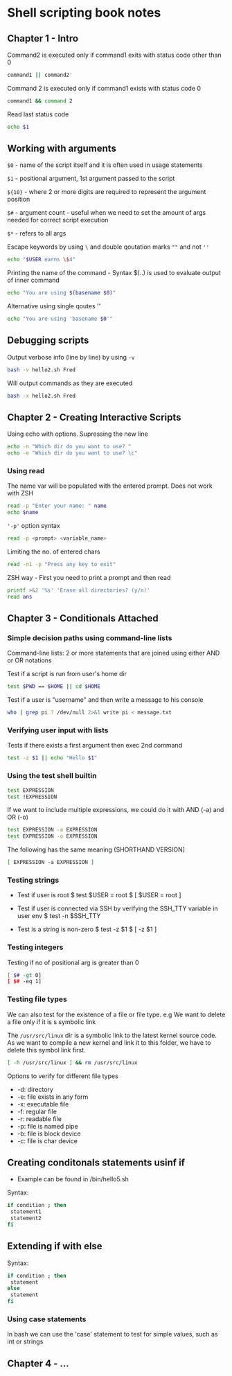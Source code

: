 # Shell scripting book notes

## Chapter 1 - Intro

Command2 is executed only if command1 exits with status code other than 0

```sh
command1 || command2'
```

Command 2 is executed only if command1 exists with status code 0

```sh
command1 && command 2
```

Read last status code

```sh
echo $1
```

## Working with arguments

`$0` - name of the script itself and it is often used in usage statements

`$1` - positional argument, 1st argument passed to the script

`${10}` - where 2 or more digits are required to represent the argument position

`$#` - argument count - useful when we need to set the amount of args needed for correct script execution

`$*` - refers to all args

Escape keywords by using `\` and double qoutation marks `""` and not `''`

```sh
echo "$USER earns \$4" 
```

Printing the name of the command - Syntax $(..) is used to evaluate output of inner command

```sh
echo "You are using $(basename $0)"
```

Alternative using single qoutes ''

```sh
echo "You are using 'basename $0'"
```

## Debugging scripts

Output verbose info (line by line) by using `-v`

```sh
bash -v hello2.sh Fred
```

Will output commands as they are executed

```sh
bash -x hello2.sh Fred
```

## Chapter 2 - Creating Interactive Scripts

Using echo with options. Supressing the new line

```sh
echo -n "Which dir do you want to use? "
echo -e "Which dir do you want to use? \c"
```

### Using read

The name var will be populated with the entered prompt. Does not work with ZSH

```sh
read -p "Enter your name: " name
echo $name
```

`'-p'` option syntax

```sh
read -p <prompt> <variable_name>
```

Limiting the no. of entered chars

```sh
read -n1 -p "Press any key to exit"
```

ZSH way - First you need to print a prompt and then read

```sh
printf >&2 '%s' 'Erase all directories? (y/n)'
read ans
```

## Chapter 3 - Conditionals Attached

### Simple decision paths using command-line lists

Command-line lists: 2 or more statements that are joined using either AND or OR notations

Test if a script is run from user's home dir

```sh
test $PWD == $HOME || cd $HOME
```

Test if a user is "username" and then write a message to his console

```sh
who | grep pi ? /dev/null 2>&1 write pi < message.txt
```

### Verifying user input with lists

Tests if there exists a first argument then exec 2nd command

```sh
test -z $1 || echo "Hello $1"
```

### Using the test shell builtin

```sh
test EXPRESSION
test !EXPRESSION
```

If we want to include multiple expressions, we could do it with AND (-a) and OR (-o)

```sh
test EXPRESSION -a EXPRESSION
test EXPRESSION -o EXPRESSION
```

The following has the same meaning (SHORTHAND VERSION]

```sh
[ EXPRESSION -a EXPRESSION ]
```

### Testing strings

- Test if user is root
$ test $USER = root
$ [ $USER = root ]

- Test if user is connected via SSH by verifying the SSH_TTY variable in user env
$ test -n $SSH_TTY

- Test is a string is non-zero
$ test -z $1
$ [ -z $1 ]

### Testing integers

Testing if no of positional arg is greater than 0

```sh
[ $# -gt 0]
[ $# -eq 1]
```

### Testing file types

We can also test for the existence of a file or file type. e.g We want to delete a file only if it is s symbolic link

The `/usr/src/linux` dir is a symbolic link to the latest kernel source code. As we want to compile a new kernel and link it to this folder, we have to delete this symbol link first.

```sh
[ -h /usr/src/linux ] && rm /usr/src/linux
```

Options to verify for different file types

- -d: directory
- -e: file exists in any form
- -x: executable file
- -f: regular file
- -r: readable file
- -p: file is named pipe
- -b: file is block device
- -c: file is char device

## Creating conditonals statements usinf if

- Example can be found in /bin/hello5.sh

Syntax:

```sh
if condition ; then 
 statement1
 statement2
fi
```

## Extending if with else

Syntax:

```sh
if condition ; then
 statement
else
 statement
fi
```

### Using case statements

In bash we can use the 'case' statement to test for simple values, such as int or strings

## Chapter 4 - ...